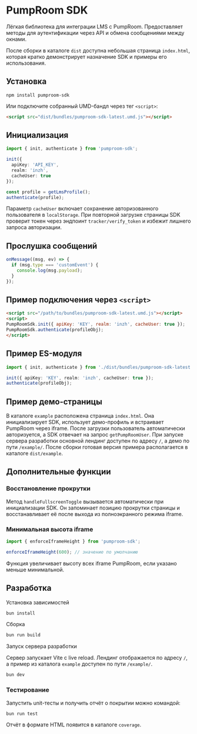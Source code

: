# PumpRoom SDK

Лёгкая библиотека для интеграции LMS с PumpRoom. Предоставляет методы для аутентификации через API и обмена сообщениями между окнами.

После сборки в каталоге `dist` доступна небольшая страница `index.html`, которая кратко демонстрирует назначение SDK и примеры его использования.

## Установка

```
npm install pumproom-sdk
```

Или подключите собранный UMD-бандл через тег `<script>`:

```html
<script src="dist/bundles/pumproom-sdk-latest.umd.js"></script>
```

## Инициализация

```ts
import { init, authenticate } from 'pumproom-sdk';

init({
  apiKey: 'API_KEY',
  realm: 'inzh',
  cacheUser: true
});

const profile = getLmsProfile();
authenticate(profile);
```

Параметр `cacheUser` включает сохранение авторизованного пользователя в
`localStorage`. При повторной загрузке страницы SDK проверит токен через
эндпоинт `tracker/verify_token` и избежит лишнего запроса авторизации.

## Прослушка сообщений

```ts
onMessage((msg, ev) => {
  if (msg.type === 'customEvent') {
    console.log(msg.payload);
  }
});
```

## Пример подключения через `<script>`

```html
<script src="/path/to/bundles/pumproom-sdk-latest.umd.js"></script>
<script>
PumpRoomSdk.init({ apiKey: 'KEY', realm: 'inzh', cacheUser: true });
PumpRoomSdk.authenticate(profileObj);
</script>
```

## Пример ES-модуля

```ts
import { init, authenticate } from './dist/bundles/pumproom-sdk-latest.esm.js';

init({ apiKey: 'KEY', realm: 'inzh', cacheUser: true });
authenticate(profileObj);
```

## Пример демо-страницы

В каталоге `example` расположена страница `index.html`. Она инициализирует SDK,
использует демо-профиль и встраивает PumpRoom через iframe. После загрузки
пользователь автоматически авторизуется, а SDK отвечает на запрос
`getPumpRoomUser`. При запуске сервера разработки основной лендинг доступен по
адресу `/`, а демо по пути `/example/`. После сборки готовая версия примера
располагается в каталоге `dist/example`.

## Дополнительные функции

### Восстановление прокрутки

Метод `handleFullscreenToggle` вызывается автоматически при инициализации SDK. Он запоминает позицию прокрутки страницы и восстанавливает её после выхода из полноэкранного режима iframe.

### Минимальная высота iframe

```ts
import { enforceIframeHeight } from 'pumproom-sdk';

enforceIframeHeight(600); // значение по умолчанию
```

Функция увеличивает высоту всех iframe PumpRoom, если указано меньше минимальной.

## Разработка

Установка зависимостей

```bash
bun install
```

Сборка

```bash
bun run build
```

Запуск сервера разработки

Сервер запускает Vite с live reload. Лендинг отображается по адресу `/`, а
пример из каталога `example` доступен по пути `/example/`.

```bash
bun dev
```

### Тестирование

Запустить unit-тесты и получить отчёт о покрытии можно командой:

```bash
bun run test
```
Отчёт в формате HTML появится в каталоге `coverage`.
